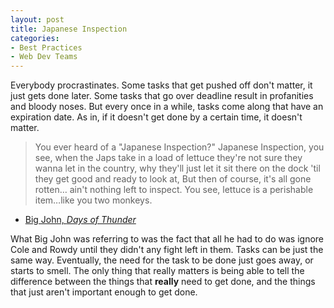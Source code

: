 ```yaml
---
layout: post
title: Japanese Inspection
categories:
- Best Practices
- Web Dev Teams
---
```

Everybody procrastinates. Some tasks that get pushed off don't matter, it just
gets done later. Some tasks that go over deadline result in profanities and
bloody noses. But every once in a while, tasks come along that have an
expiration date. As in, if it doesn't get done by a certain time, it doesn't
matter.

  

> You ever heard of a "Japanese Inspection?" Japanese Inspection, you see,
when the Japs take in a load of lettuce they're not sure they wanna let in the
country, why they'll just let it sit there on the dock 'til they get good and
ready to look at, But then of course, it's all gone rotten… ain't nothing left
to inspect. You see, lettuce is a perishable item…like you two monkeys.

  
  
- [Big John, _Days of Thunder_](http://www.imdb.com/title/tt0099371/)  
  
What Big John was referring to was the fact that all he had to do was ignore
Cole and Rowdy until they didn't any fight left in them. Tasks can be just the
same way. Eventually, the need for the task to be done just goes away, or
starts to smell. The only thing that really matters is being able to tell the
difference between the things that **really** need to get done, and the things
that just aren't important enough to get done.

